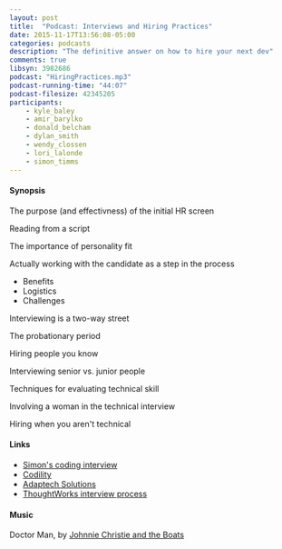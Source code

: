 ```yaml
---
layout: post
title:  "Podcast: Interviews and Hiring Practices"
date: 2015-11-17T13:56:08-05:00
categories: podcasts
description: "The definitive answer on how to hire your next dev"
comments: true
libsyn: 3982686
podcast: "HiringPractices.mp3"
podcast-running-time: "44:07"
podcast-filesize: 42345205
participants: 
    - kyle_baley
    - amir_barylko
    - donald_belcham
    - dylan_smith
    - wendy_clossen
    - lori_lalonde
    - simon_timms
---
```



#### Synopsis

The purpose (and effectivness) of the initial HR screen

Reading from a script

The importance of personality fit

Actually working with the candidate as a step in the process

* Benefits
* Logistics
* Challenges

Interviewing is a two-way street

The probationary period

Hiring people you know

Interviewing senior vs. junior people

Techniques for evaluating technical skill

Involving a woman in the technical interview

Hiring when you aren't technical

#### Links
* [Simon's coding interview](https://github.com/Pacesetter/CodingTest)
* [Codility](https://codility.com/)
* [Adaptech Solutions](http://adaptechsolutions.ca/)
* [ThoughtWorks interview process](https://www.thoughtworks.com/insights/blog/most-difficult-it-interview-ive-ever-loved)

#### Music

Doctor Man, by [Johnnie Christie and the Boats](https://www.youtube.com/user/jwcchristie)

